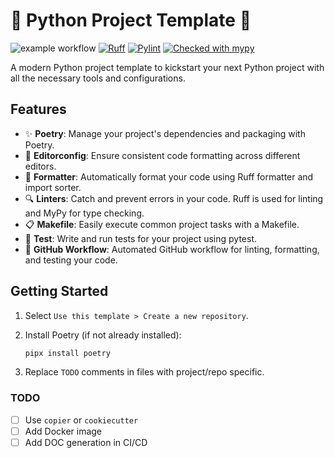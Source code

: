[//]: # (TODO)

# 🐍 Python Project Template 🚀

[//]: # (TODO)
![example workflow](https://github.com/ankandrew/python-project-template/actions/workflows/test.yaml/badge.svg)
[![Ruff](https://img.shields.io/endpoint?url=https://raw.githubusercontent.com/astral-sh/ruff/main/assets/badge/v2.json)](https://github.com/astral-sh/ruff)
[![Pylint](https://img.shields.io/badge/linting-pylint-yellowgreen)](https://github.com/pylint-dev/pylint)
[![Checked with mypy](http://www.mypy-lang.org/static/mypy_badge.svg)](http://mypy-lang.org/)

A modern Python project template to kickstart your next Python project with all the necessary tools and configurations.

## Features

- ✨ **Poetry**: Manage your project's dependencies and packaging with Poetry.
- 📝 **Editorconfig**: Ensure consistent code formatting across different editors.
- 🔧 **Formatter**: Automatically format your code using Ruff formatter and import sorter.
- 🔍 **Linters**: Catch and prevent errors in your code. Ruff is used for linting and MyPy for type checking.
- 📋 **Makefile**: Easily execute common project tasks with a Makefile.
- 🧪 **Test**: Write and run tests for your project using pytest.
- 🔗 **GitHub Workflow**: Automated GitHub workflow for linting, formatting, and testing your code.

## Getting Started

1. Select `Use this template > Create a new repository`.

2. Install Poetry (if not already installed):

   ```bash
   pipx install poetry

3. Replace `TODO` comments in files with project/repo specific.

### TODO

- [ ] Use `copier` or `cookiecutter`
- [ ] Add Docker image
- [ ] Add DOC generation in CI/CD

